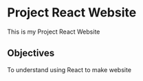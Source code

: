 # Project React Website

This is my Project React Website

## Objectives

To understand using React to make website
